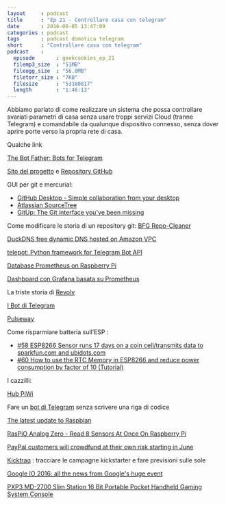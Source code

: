```yaml
---
layout     : podcast
title      : "Ep 21 - Controllare casa con telegram" 
date       : 2016-06-05 13:47:09
categories : podcast
tags       : podcast domotica telegram 
short      : "Controllare casa con telegram"
podcast    :
  episode       : geekcookies_ep_21
  filemp3_size  : "51MB"
  fileogg_size  : "56.8MB" 
  filetorr_size : "7KB"
  filesize      : "53180817"
  length        : "1:46:13"
---
```


Abbiamo parlato di come realizzare un sistema che possa controllare svariati parametri di casa senza usare troppi servizi Cloud (tranne Telegram) e comandabile da qualunque dispositivo connesso, senza dover aprire porte verso la propria rete di casa.

<!-- more -->

Qualche link

[The Bot Father: Bots for Telegram](http://botsfortelegram.com/project/the-bot-father/)

[Sito del progetto](http://www.iltucci.com/blog/la-domotica-fai-da-me/) e [Repository GitHub](https://github.com/cesco78/domotica-telegram)

GUI per git e mercurial:

-   [GitHub Desktop - Simple collaboration from your desktop](https://desktop.github.com/)
-   [Atlassian SourceTree](https://www.sourcetreeapp.com/)
-   [GitUp: The Git interface you've been missing](http://gitup.co/)

Come modificare le storia di un repository git: [BFG Repo-Cleaner](https://rtyley.github.io/bfg-repo-cleaner/)

[DuckDNS free dynamic DNS hosted on Amazon VPC](http://www.duckdns.org/)

[telepot: Python framework for Telegram Bot API](https://github.com/nickoala/telepot)

[Database Prometheus on Raspberry Pi](https://5pi.de/2015/02/10/prometheus-on-raspberry-pi/)

[Dashboard con Grafana basata su Prometheus](https://prometheus.io/docs/visualization/grafana/)

La triste storia di [Revolv](http://revolv.com/)

[I Bot di Telegram](https://telegram.org/blog/bot-revolution)

[Pulseway](https://www.pulseway.com/)

Come risparmiare batteria sull’ESP :

-   [\#58 ESP8266 Sensor runs 17 days on a coin cell/transmits data to sparkfun.com and ubidots.com](https://www.youtube.com/watch?v%3DIYuYTfO6iOs)
-   [\#60 How to use the RTC Memory in ESP8266 and reduce power consumption by factor of 10 (Tutorial)](https://www.youtube.com/watch?v%3Dr-hEOL007nw)

I cazzilli:

[Hub PiWi](https://www.kickstarter.com/projects/1728237598/hubpiwi-raspberry-pi-zero-hub-with-wifi-no-cable-c)

Fare un [bot di Telegram](https://medium.com/@giobindi/automatizza-il-tuo-bot-telegram-senza-scrivere-codice-729ab0f001bf%23.l5s34xx4d) senza scrivere una riga di codice

[The latest update to Raspbian](https://www.raspberrypi.org/blog/another-update-raspbian/)

[RasPiO Analog Zero - Read 8 Sensors At Once On Raspberry Pi](https://www.kickstarter.com/projects/raspitv/raspio-analog-zero-read-8-sensors-at-once-on-raspb)

[PayPal customers will crowdfund at their own risk starting in June](http://www.theverge.com/2016/5/7/11616932/paypal-customers-will-crowdfund-at-their-own-risk-starting-in-june)

[Kicktraq](http://www.kicktraq.com) : tracciare le campagne kickstarter e fare previsioni sulle sole

[Google IO 2016: all the news from Google's huge event](http://www.techradar.com/news/world-of-tech/google-io-1307820)

[PXP3 MD-2700 Slim Station 16 Bit Portable Pocket Handheld Gaming System Console](http://www.banggood.com/PXP3-MD2700-Slim-Station-16-Bit-Portable-Handheld-Gaming-Console-p-925057.html)

